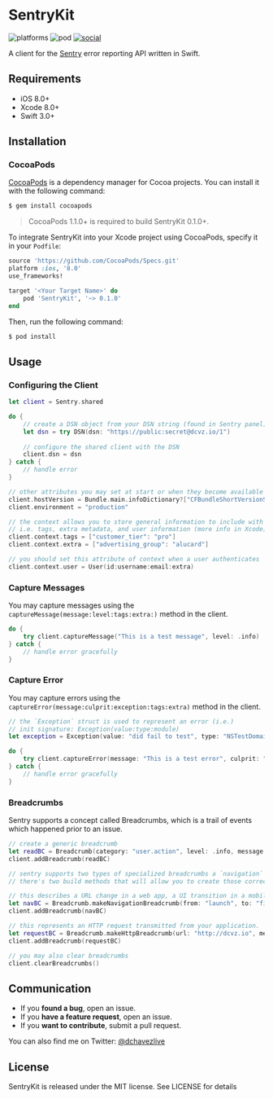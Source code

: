 # SentryKit

![platforms](https://img.shields.io/badge/platform-iOS-lightgrey.svg) ![pod](https://img.shields.io/badge/pod-v0.1.1-red.svg) [![social](https://img.shields.io/badge/twitter-%40dchavezlive-blue.svg)](https://twitter.com/dchavezlive)

A client for the [Sentry](https://github.com/getsentry/sentry) error reporting API written in Swift.

## Requirements

- iOS 8.0+
- Xcode 8.0+
- Swift 3.0+

## Installation

### CocoaPods

[CocoaPods](http://cocoapods.org) is a dependency manager for Cocoa projects. You can install it with the following command:

```bash
$ gem install cocoapods
```

> CocoaPods 1.1.0+ is required to build SentryKit 0.1.0+.

To integrate SentryKit into your Xcode project using CocoaPods, specify it in your `Podfile`:

```ruby
source 'https://github.com/CocoaPods/Specs.git'
platform :ios, '8.0'
use_frameworks!

target '<Your Target Name>' do
    pod 'SentryKit', '~> 0.1.0'
end
```

Then, run the following command:

```bash
$ pod install
```

## Usage

### Configuring the Client

```swift
let client = Sentry.shared

do {
    // create a DSN object from your DSN string (found in Sentry panel).
    let dsn = try DSN(dsn: "https://public:secret@dcvz.io/1")
    
    // configure the shared client with the DSN
    client.dsn = dsn
} catch {
    // handle error
}

// other attributes you may set at start or when they become available
client.hostVersion = Bundle.main.infoDictionary?["CFBundleShortVersionString"] as? String
client.environment = "production"

// the context allows you to store general information to include with requests
// i.e. tags, extra metadata, and user information (more info in Xcode)
client.context.tags = ["customer_tier": "pro"]
client.context.extra = ["advertising_group": "alucard"]

// you should set this attribute of context when a user authenticates
client.context.user = User(id:username:email:extra)

```

### Capture Messages
You may capture messages using the `captureMessage(message:level:tags:extra:)` method in the client.
```swift
do {
    try client.captureMessage("This is a test message", level: .info)
} catch {
    // handle error gracefully
}
```

### Capture Error
You may capture errors using the `captureError(message:culprit:exception:tags:extra)` method in the client.
```swift
// the `Exception` struct is used to represent an error (i.e.)
// init signature: Exception(value:type:module)
let exception = Exception(value: "did fail to test", type: "NSTestDomain")

do {
    try client.captureError(message: "This is a test error", culprit: "didTest() in Test.swift:12", exception: exception)
} catch {
    // handle error gracefully
}
```

### Breadcrumbs
Sentry supports a concept called Breadcrumbs, which is a trail of events which happened prior to an issue.
```swift
// create a generic breadcrumb
let readBC = Breadcrumb(category: "user.action", level: .info, message: "User read README")
client.addBreadcrumb(readBC)

// sentry supports two types of specialized breadcrumbs a `navigation` and `http`
// there's two build methods that will allow you to create those correctly

// this describes a URL change in a web app, a UI transition in a mobile application, etc.
let navBC = Breadcrumb.makeNavigationBreadcrumb(from: "launch", to: "firstViewController")
client.addBreadcrumb(navBC)

// this represents an HTTP request transmitted from your application.
let requestBC = Breadcrumb.makeHttpBreadcrumb(url: "http://dcvz.io", method: "GET", statusCode: 200, reason: "OK")
client.addBreadcrumb(requestBC)

// you may also clear breadcrumbs
client.clearBreadcrumbs()
```

## Communication

- If you **found a bug**, open an issue.
- If you **have a feature request**, open an issue.
- If you **want to contribute**, submit a pull request.

You can also find me on Twitter: [@dchavezlive](https://twitter.com/dchavezlive)

## License

SentryKit is released under the MIT license. See LICENSE for details

